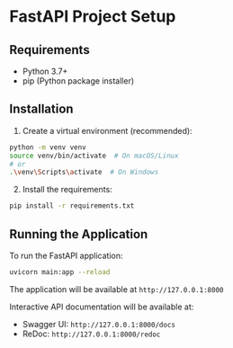 # FastAPI Project Setup

## Requirements
- Python 3.7+
- pip (Python package installer)

## Installation

1. Create a virtual environment (recommended):
```bash
python -m venv venv
source venv/bin/activate  # On macOS/Linux
# or
.\venv\Scripts\activate  # On Windows
```

2. Install the requirements:
```bash
pip install -r requirements.txt
```

## Running the Application

To run the FastAPI application:
```bash
uvicorn main:app --reload
```

The application will be available at `http://127.0.0.1:8000`

Interactive API documentation will be available at:
- Swagger UI: `http://127.0.0.1:8000/docs`
- ReDoc: `http://127.0.0.1:8000/redoc` 